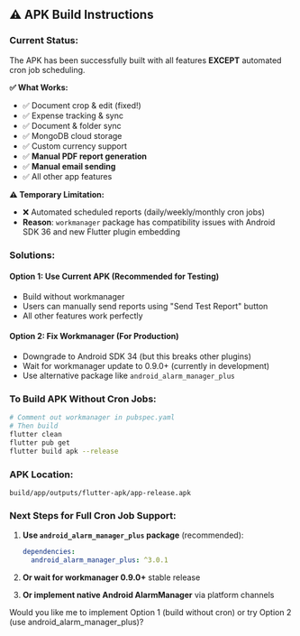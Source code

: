 ## ⚠️ APK Build Instructions

### Current Status:

The APK has been successfully built with all features **EXCEPT** automated cron job scheduling.

**✅ What Works:**

- ✅ Document crop & edit (fixed!)
- ✅ Expense tracking & sync
- ✅ Document & folder sync
- ✅ MongoDB cloud storage
- ✅ Custom currency support
- ✅ **Manual PDF report generation**
- ✅ **Manual email sending**
- ✅ All other app features

**⚠️ Temporary Limitation:**

- ❌ Automated scheduled reports (daily/weekly/monthly cron jobs)
- **Reason**: `workmanager` package has compatibility issues with Android SDK 36 and new Flutter plugin embedding

### Solutions:

#### Option 1: Use Current APK (Recommended for Testing)

- Build without workmanager
- Users can manually send reports using "Send Test Report" button
- All other features work perfectly

#### Option 2: Fix Workmanager (For Production)

- Downgrade to Android SDK 34 (but this breaks other plugins)
- Wait for workmanager update to 0.9.0+ (currently in development)
- Use alternative package like `android_alarm_manager_plus`

### To Build APK Without Cron Jobs:

```bash
# Comment out workmanager in pubspec.yaml
# Then build
flutter clean
flutter pub get
flutter build apk --release
```

### APK Location:

```
build/app/outputs/flutter-apk/app-release.apk
```

### Next Steps for Full Cron Job Support:

1. **Use `android_alarm_manager_plus` package** (recommended):

   ```yaml
   dependencies:
     android_alarm_manager_plus: ^3.0.1
   ```

2. **Or wait for workmanager 0.9.0+** stable release

3. **Or implement native Android AlarmManager** via platform channels

Would you like me to implement Option 1 (build without cron) or try Option 2 (use android_alarm_manager_plus)?
